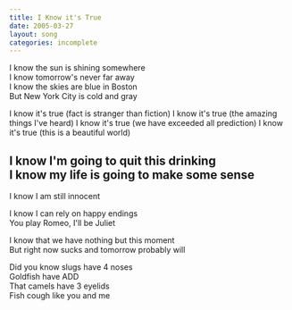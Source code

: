 ```yaml
---
title: I Know it's True
date: 2005-03-27
layout: song
categories: incomplete
---
```

I know the sun is shining somewhere  
I know tomorrow's never far away  
I know the skies are blue in Boston  
But New York City is cold and gray

<div class="chorus">I know it's true (fact is stranger than fiction)  
I know it's true (the amazing things I've heard)  
I know it's true (we have exceeded all prediction)  
I know it's true (this is a beautiful world)</div>

I know I'm going to quit this drinking  
I know my life is going to make some sense
-
I know I am still innocent

I know I can rely on happy endings  
You play Romeo, I'll be Juliet

I know that we have nothing but this moment  
But right now sucks and tomorrow probably will

Did you know slugs have 4 noses  
Goldfish have ADD  
That camels have 3 eyelids  
Fish cough like you and me
